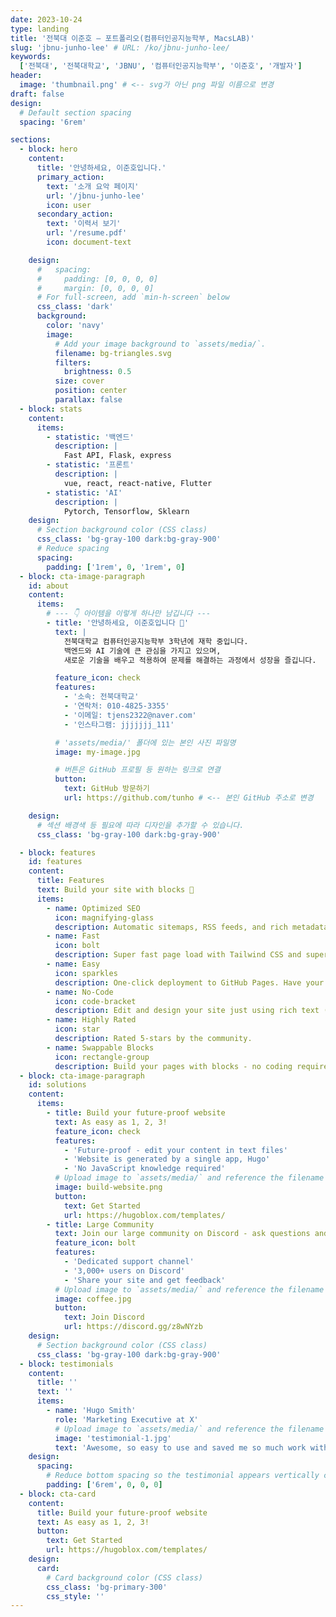 ```yaml
---
date: 2023-10-24
type: landing
title: '전북대 이준호 – 포트폴리오(컴퓨터인공지능학부, MacsLAB)'
slug: 'jbnu-junho-lee' # URL: /ko/jbnu-junho-lee/
keywords:
  ['전북대', '전북대학교', 'JBNU', '컴퓨터인공지능학부', '이준호', '개발자']
header:
  image: 'thumbnail.png' # <-- svg가 아닌 png 파일 이름으로 변경
draft: false
design:
  # Default section spacing
  spacing: '6rem'

sections:
  - block: hero
    content:
      title: '안녕하세요, 이준호입니다.'
      primary_action:
        text: '소개 요악 페이지'
        url: '/jbnu-junho-lee'
        icon: user
      secondary_action:
        text: '이력서 보기'
        url: '/resume.pdf'
        icon: document-text

    design:
      #   spacing:
      #     padding: [0, 0, 0, 0]
      #     margin: [0, 0, 0, 0]
      # For full-screen, add `min-h-screen` below
      css_class: 'dark'
      background:
        color: 'navy'
        image:
          # Add your image background to `assets/media/`.
          filename: bg-triangles.svg
          filters:
            brightness: 0.5
          size: cover
          position: center
          parallax: false
  - block: stats
    content:
      items:
        - statistic: '백엔드'
          description: |
            Fast API, Flask, express
        - statistic: '프론트'
          description: |
            vue, react, react-native, Flutter
        - statistic: 'AI'
          description: |
            Pytorch, Tensorflow, Sklearn
    design:
      # Section background color (CSS class)
      css_class: 'bg-gray-100 dark:bg-gray-900'
      # Reduce spacing
      spacing:
        padding: ['1rem', 0, '1rem', 0]
  - block: cta-image-paragraph
    id: about
    content:
      items:
        # --- 👇 아이템을 이렇게 하나만 남깁니다 ---
        - title: '안녕하세요, 이준호입니다 👋'
          text: |
            전북대학교 컴퓨터인공지능학부 3학년에 재학 중입니다.
            백엔드와 AI 기술에 큰 관심을 가지고 있으며, 
            새로운 기술을 배우고 적용하여 문제를 해결하는 과정에서 성장을 즐깁니다.

          feature_icon: check
          features:
            - '소속: 전북대학교'
            - '연락처: 010-4825-3355'
            - '이메일: tjens2322@naver.com'
            - '인스타그램: jjjjjjj_111'

          # 'assets/media/' 폴더에 있는 본인 사진 파일명
          image: my-image.jpg

          # 버튼은 GitHub 프로필 등 원하는 링크로 연결
          button:
            text: GitHub 방문하기
            url: https://github.com/tunho # <-- 본인 GitHub 주소로 변경

    design:
      # 섹션 배경색 등 필요에 따라 디자인을 추가할 수 있습니다.
      css_class: 'bg-gray-100 dark:bg-gray-900'

  - block: features
    id: features
    content:
      title: Features
      text: Build your site with blocks 🧱
      items:
        - name: Optimized SEO
          icon: magnifying-glass
          description: Automatic sitemaps, RSS feeds, and rich metadata take the pain out of SEO and syndication.
        - name: Fast
          icon: bolt
          description: Super fast page load with Tailwind CSS and super fast site building with Hugo.
        - name: Easy
          icon: sparkles
          description: One-click deployment to GitHub Pages. Have your new website live within 5 minutes!
        - name: No-Code
          icon: code-bracket
          description: Edit and design your site just using rich text (Markdown) and configurable YAML parameters.
        - name: Highly Rated
          icon: star
          description: Rated 5-stars by the community.
        - name: Swappable Blocks
          icon: rectangle-group
          description: Build your pages with blocks - no coding required!
  - block: cta-image-paragraph
    id: solutions
    content:
      items:
        - title: Build your future-proof website
          text: As easy as 1, 2, 3!
          feature_icon: check
          features:
            - 'Future-proof - edit your content in text files'
            - 'Website is generated by a single app, Hugo'
            - 'No JavaScript knowledge required'
          # Upload image to `assets/media/` and reference the filename here
          image: build-website.png
          button:
            text: Get Started
            url: https://hugoblox.com/templates/
        - title: Large Community
          text: Join our large community on Discord - ask questions and get live responses
          feature_icon: bolt
          features:
            - 'Dedicated support channel'
            - '3,000+ users on Discord'
            - 'Share your site and get feedback'
          # Upload image to `assets/media/` and reference the filename here
          image: coffee.jpg
          button:
            text: Join Discord
            url: https://discord.gg/z8wNYzb
    design:
      # Section background color (CSS class)
      css_class: 'bg-gray-100 dark:bg-gray-900'
  - block: testimonials
    content:
      title: ''
      text: ''
      items:
        - name: 'Hugo Smith'
          role: 'Marketing Executive at X'
          # Upload image to `assets/media/` and reference the filename here
          image: 'testimonial-1.jpg'
          text: 'Awesome, so easy to use and saved me so much work with the swappable pre-designed sections!'
    design:
      spacing:
        # Reduce bottom spacing so the testimonial appears vertically centered between sections
        padding: ['6rem', 0, 0, 0]
  - block: cta-card
    content:
      title: Build your future-proof website
      text: As easy as 1, 2, 3!
      button:
        text: Get Started
        url: https://hugoblox.com/templates/
    design:
      card:
        # Card background color (CSS class)
        css_class: 'bg-primary-300'
        css_style: ''
---
```

